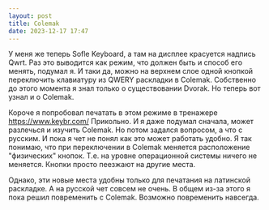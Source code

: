 ```yaml
---
layout: post
title: Colemak
date: 2023-12-17 17:47
---
```


У меня же теперь Sofle Keyboard, а там на дисплее красуется надпись Qwrt. Раз это выводится как режим, что должен быть
и способ его менять, подумал я. И таки да, можно на верхнем слое одной кнопкой переключить клавиатуру из QWERY раскладки
в Colemak. Собственно до этого момента я знал только о существовании Dvorak. Но теперь вот узнал и о Colemak.

Короче я попробовал печатать в этом режиме в тренажере https://www.keybr.com/
Прикольно. И я даже подумал сначала, может разлечься и изучить Colemak. Но потом задался вопросом, а что с русским.
И пока я чет не понял как это может работать удобно. Я так понимаю, что при переключении в Colemak меняется расположение
"физических" кнопок. Т.е. на уровне операционной системы ничего не меняется. Кнопки просто пеезжают на другие места.

Однако, эти новые места удобны только для печатания на латинской раскладке. А на русской чет совсем не очень.
В общем из-за этого я пока решил повременить с Colemak. Возможно повременить навсегда.